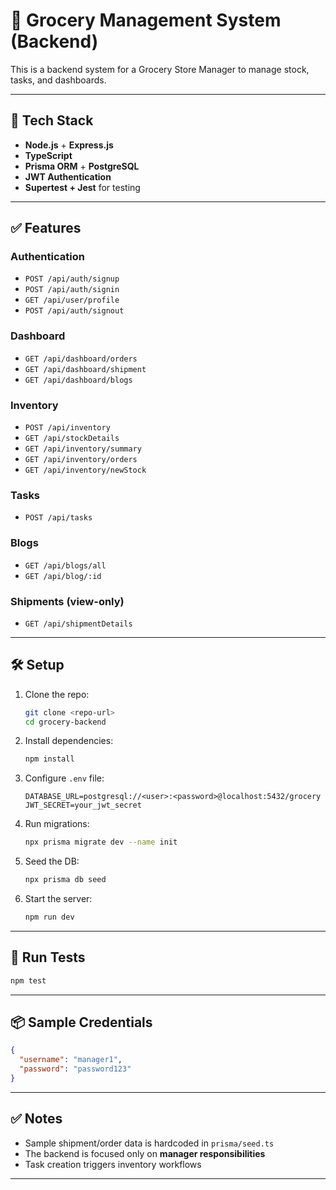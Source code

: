 # 💼 Grocery Management System (Backend)

This is a backend system for a Grocery Store Manager to manage stock, tasks, and dashboards.

---

## 🚀 Tech Stack

- **Node.js** + **Express.js**
- **TypeScript**
- **Prisma ORM** + **PostgreSQL**
- **JWT Authentication**
- **Supertest + Jest** for testing

---

## ✅ Features

### Authentication
- `POST /api/auth/signup`
- `POST /api/auth/signin`
- `GET /api/user/profile`
- `POST /api/auth/signout`

### Dashboard
- `GET /api/dashboard/orders`
- `GET /api/dashboard/shipment`
- `GET /api/dashboard/blogs`

### Inventory
- `POST /api/inventory`
- `GET /api/stockDetails`
- `GET /api/inventory/summary`
- `GET /api/inventory/orders`
- `GET /api/inventory/newStock`

### Tasks
- `POST /api/tasks`

### Blogs
- `GET /api/blogs/all`
- `GET /api/blog/:id`

### Shipments (view-only)
- `GET /api/shipmentDetails`

---

## 🛠 Setup

1. Clone the repo:
   ```bash
   git clone <repo-url>
   cd grocery-backend
   ```

2. Install dependencies:
   ```bash
   npm install
   ```

3. Configure `.env` file:
   ```env
   DATABASE_URL=postgresql://<user>:<password>@localhost:5432/grocery
   JWT_SECRET=your_jwt_secret
   ```

4. Run migrations:
   ```bash
   npx prisma migrate dev --name init
   ```

5. Seed the DB:
   ```bash
   npx prisma db seed
   ```

6. Start the server:
   ```bash
   npm run dev
   ```

---

## 🥪 Run Tests

```bash
npm test
```

---

## 📦 Sample Credentials

```json
{
  "username": "manager1",
  "password": "password123"
}
```

---

## ✅ Notes

- Sample shipment/order data is hardcoded in `prisma/seed.ts`
- The backend is focused only on **manager responsibilities**
- Task creation triggers inventory workflows


---

